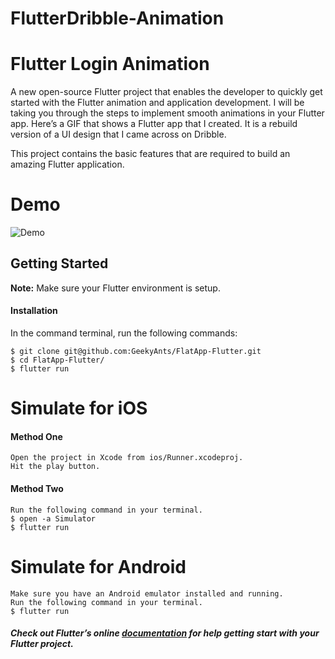 # FlutterDribble-Animation


# Flutter Login Animation

A new open-source Flutter project that enables the developer to quickly get started with the Flutter animation and application development. I will be taking you through the steps to implement smooth animations in your Flutter app. Here’s a GIF that shows a Flutter app that I created. It is a rebuild version of a UI design that I came across on Dribble.

This project contains the basic features that are required to build an amazing Flutter application.

# Demo
![Demo](https://github.com/GeekyAnts/FlatApp-Flutter/raw/master/screenshots/FlatApp-TwoScreens.gif)

## Getting Started
**Note:** Make sure your Flutter environment is setup.

#### Installation

In the command terminal, run the following commands:

    $ git clone git@github.com:GeekyAnts/FlatApp-Flutter.git
    $ cd FlatApp-Flutter/
    $ flutter run

# Simulate for iOS
#### Method One
    
    Open the project in Xcode from ios/Runner.xcodeproj.
    Hit the play button.

#### Method Two

    Run the following command in your terminal.
    $ open -a Simulator
    $ flutter run

# Simulate for Android

    Make sure you have an Android emulator installed and running.
    Run the following command in your terminal.
    $ flutter run

##### Check out Flutter’s online [documentation](http://flutter.io/) for help getting start with your Flutter project.